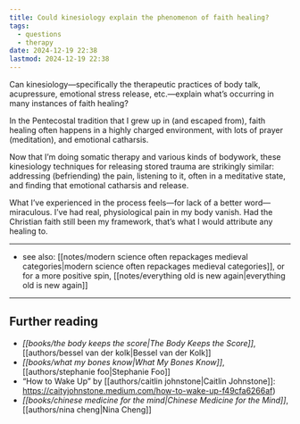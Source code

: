 ```yaml
---
title: Could kinesiology explain the phenomenon of faith healing?
tags:
  - questions
  - therapy
date: 2024-12-19 22:38
lastmod: 2024-12-19 22:38
---
```

Can kinesiology—specifically the therapeutic practices of body talk, acupressure, emotional stress release, etc.—explain what’s occurring in many instances of faith healing?

In the Pentecostal tradition that I grew up in (and escaped from), faith healing often happens in a highly charged environment, with lots of prayer (meditation), and emotional catharsis. 

Now that I’m doing somatic therapy and various kinds of bodywork, these kinesiology techniques for releasing stored trauma are strikingly similar: addressing (befriending) the pain, listening to it, often in a meditative state, and finding that emotional catharsis and release.

What I’ve experienced in the process feels—for lack of a better word—miraculous. I’ve had real, physiological pain in my body vanish. Had the Christian faith still been my framework, that’s what I would attribute any healing to.

---
- see also: [[notes/modern science often repackages medieval categories|modern science often repackages medieval categories]], or for a more positive spin, [[notes/everything old is new again|everything old is new again]]
---
## Further reading

- *[[books/the body keeps the score|The Body Keeps the Score]]*, [[authors/bessel van der kolk|Bessel van der Kolk]]
- *[[books/what my bones know|What My Bones Know]]*, [[authors/stephanie foo|Stephanie Foo]]
- “How to Wake Up” by [[authors/caitlin johnstone|Caitlin Johnstone]]: https://caityjohnstone.medium.com/how-to-wake-up-f49cfa6266af)
- *[[books/chinese medicine for the mind|Chinese Medicine for the Mind]]*, [[authors/nina cheng|Nina Cheng]]